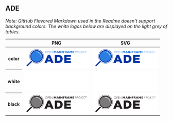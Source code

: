 ## ADE

*Note: GitHub Flavored Markdown used in the Readme doesn't support background colors. The white logos below are displayed on the light grey of tables.*

<table class="logos-table">
	<thead>
		<tr>
			<th></th>
			<th>PNG</th>
			<th>SVG</th>
		</tr>
	</thead>	
    <tbody>
		<tr>
			<th>color</th>
			<td><a href="color/ade-color.png" download><img src="color/ade-color.png" width="200"></a></td>
			<td><a href="color/ade-color.svg" download><img src="color/ade-color.svg" width="200"></a></td>
		</tr>
		<tr>
			<th>white</th>
			<td><a href="white/ade-white.png" download><img src="white/ade-white.png" width="200"></a></td>
			<td><a href="white/ade-white.svg" download><img src="white/ade-white.svg" width="200"></a></td>
		</tr>
		<tr>
			<th>black</th>
			<td><a href="black/ade-black.png" download><img src="black/ade-black.png" width="200"></a></td>
			<td><a href="black/ade-black.svg" download><img src="black/ade-black.svg" width="200"></a></td>
		</tr>
	</tbody>	
</table>



